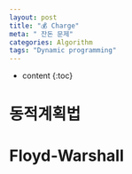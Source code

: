 ```yaml
---
layout: post
title: "💰 Charge"
meta: " 잔돈 문제"
categories: Algorithm
tags: "Dynamic programming"
---
```




* content
{:toc}
# 동적계획법



# Floyd-Warshall

